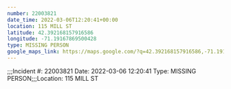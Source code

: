 ```yaml
---
number: 22003821
date_time: 2022-03-06T12:20:41+00:00
location: 115 MILL ST
latitude: 42.392168157916586
longitude: -71.19167869500428
type: MISSING PERSON
google_maps_link: https://maps.google.com/?q=42.392168157916586,-71.19167869500428
---
```


;;;Incident #: 22003821  Date: 2022-03-06 12:20:41   Type: MISSING PERSON;;;Location: 115 MILL ST
